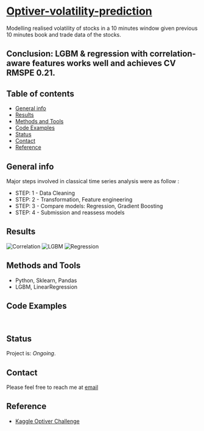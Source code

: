 # [Optiver-volatility-prediction](https://www.kaggle.com/c/optiver-realized-volatility-prediction/overview)
Modelling realised volatility of stocks in a 10 minutes window given previous 10 minutes book and trade data of the stocks. 

## Conclusion: LGBM & regression with correlation-aware features works well and achieves CV RMSPE 0.21.

## Table of contents

* [General info](#general-info)
* [Results](#results)
* [Methods and Tools](#methods-and-tools)
* [Code Examples](#code-examples)
* [Status](#status)
* [Contact](#contact)
* [Reference](#reference)

## General info

Major steps involved in classical time series analysis were as follow :                                 
* STEP: 1 - Data Cleaning 
* STEP: 2 - Transformation, Feature engineering
* STEP: 3 - Compare models: Regression,  Gradient Boosting
* STEP: 4 - Submission and reassess models



## Results
![Correlation](./Correlation.png 'Correlation')
![LGBM](./LGBM.png 'LGBM')
![Regression](./Regression.png 'Regression')


## Methods and Tools
* Python, Sklearn, Pandas
* LGBM, LinearRegression



## Code Examples

````


````

## Status
Project is: _Ongoing_.

## Contact
Please feel free to reach me at 
<a href="mailto:jt.duan@gatech.edu">email</a> 


## Reference
* [Kaggle Optiver Challenge](https://www.kaggle.com/c/optiver-realized-volatility-prediction/overview)
